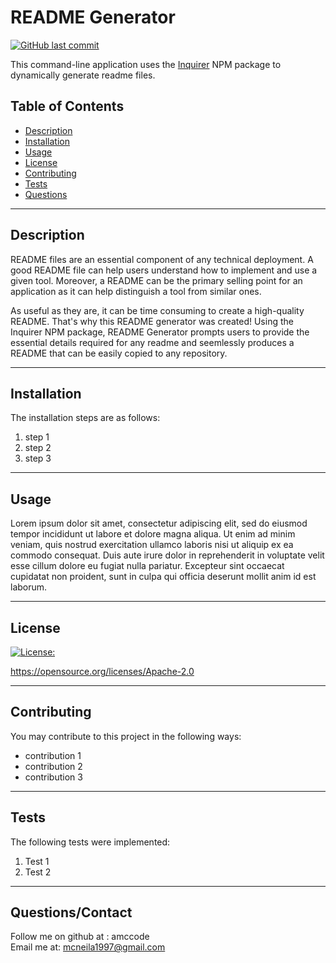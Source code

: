 
# README Generator

[![GitHub last commit](https://img.shields.io/github/last-commit/aMcCode/readme-generator?style=flat)]()

This command-line application uses the [Inquirer](https://www.npmjs.com/package/inquirer) NPM package to dynamically generate readme files.

## Table of Contents
* [Description](#Description)
* [Installation](#Installation)
* [Usage](#Usage)
* [License](#License)
* [Contributing](#Contributing)
* [Tests](#Tests)
* [Questions](#Questions)
***

## Description
README files are an essential component of any technical deployment. A good README file can help users understand how to implement and use a given tool. Moreover, a README can be the primary selling point for an application as it can help distinguish a tool from similar ones.

As useful as they are, it can be time consuming to create a high-quality README. That's why this README generator was created! Using the Inquirer NPM package, README Generator prompts users to provide the essential details required for any readme and seemlessly produces a README that can be easily copied to any repository. 
***

## Installation
The installation steps are as follows:

1. step 1
2. step 2
3. step 3

***

## Usage
Lorem ipsum dolor sit amet, consectetur adipiscing elit, sed do eiusmod tempor incididunt ut labore et dolore magna aliqua. Ut enim ad minim veniam, quis nostrud exercitation ullamco laboris nisi ut aliquip ex ea commodo consequat. Duis aute irure dolor in reprehenderit in voluptate velit esse cillum dolore eu fugiat nulla pariatur. Excepteur sint occaecat cupidatat non proident, sunt in culpa qui officia deserunt mollit anim id est laborum.
***

## License

  [![License: ](https://img.shields.io/badge/License-Apache_2.0-blue.svg)](https://opensource.org/licenses/Apache-2.0)

  https://opensource.org/licenses/Apache-2.0
***

## Contributing
You may contribute to this project in the following ways: 
* contribution 1
* contribution 2
* contribution 3

***

## Tests
The following tests were implemented:
1. Test 1
2. Test 2

***

## Questions/Contact

Follow me on github at : amccode<br>
Email me at: mcneila1997@gmail.com


